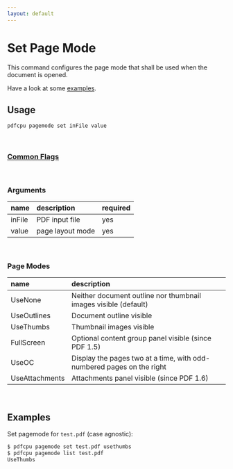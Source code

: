 ```yaml
---
layout: default
---
```


# Set Page Mode

This command configures the page mode that shall be used when the document is opened.

Have a look at some [examples](#examples).

## Usage

```
pdfcpu pagemode set inFile value
```

<br>

### [Common Flags](../getting_started/common_flags)

<br>

### Arguments

| name         | description         | required
|:-------------|:--------------------|:--------------------------
| inFile       | PDF input file      | yes
| value        | page layout mode    | yes

<br>

### Page Modes

| name           | description
|:---------------|:-------------------------------------------------
| UseNone        | Neither document outline nor thumbnail images visible (default)
| UseOutlines    | Document outline visible
| UseThumbs      | Thumbnail images visible
| FullScreen     | Optional content group panel visible (since PDF 1.5)
| UseOC          | Display the pages two at a time, with odd-numbered pages on the right
| UseAttachments | Attachments panel visible (since PDF 1.6)

<br>

## Examples

Set pagemode for `test.pdf` (case agnostic):

```sh
$ pdfcpu pagemode set test.pdf usethumbs
$ pdfcpu pagemode list test.pdf
UseThumbs
```
